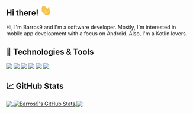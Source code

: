 ## Hi there! <img src="https://raw.githubusercontent.com/Barros9/Barros9/master/wave.gif" width="30px">

Hi, I'm Barros9 and I'm a software developer. Mostly, I'm interested in mobile app development with a focus on Android. Also, I'm a Kotlin lovers.

## 🔧 Technologies & Tools
![](https://img.shields.io/badge/Code-Kotlin-informational?style=flat&logo=kotlin&logoColor=white&color=ff7900)
![](https://img.shields.io/badge/Code-Java-informational?style=flat&logo=java&logoColor=white&color=ff7900)
![](https://img.shields.io/badge/Code-Javascript-informational?style=flat&logo=javascript&logoColor=white&color=ff7900)
![](https://img.shields.io/badge/OS-Android-informational?style=flat&logo=android&logoColor=white&color=ff7900)
![](https://img.shields.io/badge/Editor-IntelliJ_IDEA-informational?style=flat&logo=intellij-idea&logoColor=white&color=ff7900)
![](https://img.shields.io/badge/Editor-Android_Studio-informational?style=flat&logo=android-studio&logoColor=white&color=ff7900)

## &#x1f4c8; GitHub Stats

<!-- Most used languages -->
<a href="https://github.com/Barros9/Barros9">
  <img align="center" src="https://github-readme-stats.vercel.app/api/top-langs/?username=Barros9&hide=java,html&title_color=ffffff&text_color=c9cacc&icon_color=ff7900&bg_color=1d1f21" />
</a>

<!-- GitHub Stats -->
<a href="https://github.com/Barros9/Barros9">
  <img align="center" src="https://github-readme-stats.vercel.app/api?username=Barros9&show_icons=true&line_height=27&count_private=true&title_color=ffffff&text_color=c9cacc&icon_color=ff7900&bg_color=1d1f21" alt="Barros9's GitHub Stats" />
</a>

<!-- Project -->
<a href="https://github.com/Barros9/AndroidArchitectureCompare">
  <img align="center" src="https://github-readme-stats.vercel.app/api/pin/?username=Barros9&repo=AndroidArchitectureCompare&title_color=ffffff&text_color=c9cacc&icon_color=ff7900&bg_color=1d1f21" />
</a>

<!-- Resources -->
<!-- Icons: https://simpleicons.org/ -->
<!-- GitHub Stats: https://github.com/anuraghazra/github-readme-stats -->
<!-- Emojis: https://emojipedia.org/emoji/ -->
<!-- HTML Emojis: https://www.fileformat.info/index.htm -->
<!-- Shields: https://shields.io/ -->
<!-- Awesome GitHub Profile README: https://github.com/abhisheknaiidu/awesome-github-profile-readme -->
